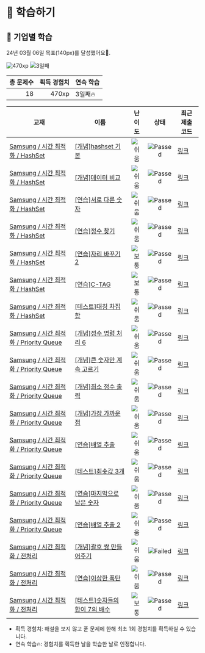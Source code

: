 # 📖 학습하기

## 🚀 기업별 학습
24년 03월 06일 목표(140px)를 달성했어요🥳.

![470xp](https://img.shields.io/badge/EXP-470xp-%235cb85c.svg?for-the-badge)
![3일째](https://img.shields.io/badge/연속학습-3일째-%23E34F26.svg?for-the-badge)

|총 문제수|획득 경험치|연속 학습|
|---:|---:|---|
18|470xp|3일째🔥|

|교재|이름|난이도|상태|최근 제출 코드|
|---|---|:---:|:---:|---|
|[Samsung / 시간 최적화 / HashSet](https://www.codetree.ai/missions?missionId=13)|[[개념]hashset 기본](https://www.codetree.ai/missions/13/problems/hashset-basic)|![쉬움][easy]|![Passed][passed]|[링크](https://github.com/hitriee/codetree-TILs/blob/main/240306/hashset%20%EA%B8%B0%EB%B3%B8/hashset-basic.py)|
|[Samsung / 시간 최적화 / HashSet](https://www.codetree.ai/missions?missionId=13)|[[개념]데이터 비교](https://www.codetree.ai/missions/13/problems/data-comparison)|![쉬움][easy]|![Passed][passed]|[링크](https://github.com/hitriee/codetree-TILs/blob/main/240306/%EB%8D%B0%EC%9D%B4%ED%84%B0%20%EB%B9%84%EA%B5%90/data-comparison.py)|
|[Samsung / 시간 최적화 / HashSet](https://www.codetree.ai/missions?missionId=13)|[[연습]서로 다른 숫자](https://www.codetree.ai/missions/13/problems/distinct-numbers)|![쉬움][easy]|![Passed][passed]|[링크](https://github.com/hitriee/codetree-TILs/blob/main/240306/%EC%84%9C%EB%A1%9C%20%EB%8B%A4%EB%A5%B8%20%EC%88%AB%EC%9E%90/distinct-numbers.py)|
|[Samsung / 시간 최적화 / HashSet](https://www.codetree.ai/missions?missionId=13)|[[연습]정수 찾기](https://www.codetree.ai/missions/13/problems/find-an-integer)|![쉬움][easy]|![Passed][passed]|[링크](https://github.com/hitriee/codetree-TILs/blob/main/240306/%EC%A0%95%EC%88%98%20%EC%B0%BE%EA%B8%B0/find-an-integer.py)|
|[Samsung / 시간 최적화 / HashSet](https://www.codetree.ai/missions?missionId=13)|[[연습]자리 바꾸기 2](https://www.codetree.ai/missions/13/problems/changing-seats-2)|![보통][medium]|![Passed][passed]|[링크](https://github.com/hitriee/codetree-TILs/blob/main/240306/%EC%9E%90%EB%A6%AC%20%EB%B0%94%EA%BE%B8%EA%B8%B0%202/changing-seats-2.py)|
|[Samsung / 시간 최적화 / HashSet](https://www.codetree.ai/missions?missionId=13)|[[연습]C-TAG](https://www.codetree.ai/missions/13/problems/c-tag)|![보통][medium]|![Passed][passed]|[링크](https://github.com/hitriee/codetree-TILs/blob/main/240306/C-TAG/c-tag.py)|
|[Samsung / 시간 최적화 / HashSet](https://www.codetree.ai/missions?missionId=13)|[[테스트]대칭 차집합](https://www.codetree.ai/missions/13/problems/symmetric-difference-set)|![쉬움][easy]|![Passed][passed]|[링크](https://github.com/hitriee/codetree-TILs/blob/main/240306/%EB%8C%80%EC%B9%AD%20%EC%B0%A8%EC%A7%91%ED%95%A9/symmetric-difference-set.py)|
|[Samsung / 시간 최적화 / Priority Queue](https://www.codetree.ai/missions?missionId=13)|[[개념]정수 명령 처리 6](https://www.codetree.ai/missions/13/problems/process-numeric-commands-6)|![쉬움][easy]|![Passed][passed]|[링크](https://github.com/hitriee/codetree-TILs/blob/main/240306/%EC%A0%95%EC%88%98%20%EB%AA%85%EB%A0%B9%20%EC%B2%98%EB%A6%AC%206/process-numeric-commands-6.py)|
|[Samsung / 시간 최적화 / Priority Queue](https://www.codetree.ai/missions?missionId=13)|[[개념]큰 숫자만 계속 고르기](https://www.codetree.ai/missions/13/problems/keep-picking-the-big-number)|![쉬움][easy]|![Passed][passed]|[링크](https://github.com/hitriee/codetree-TILs/blob/main/240306/%ED%81%B0%20%EC%88%AB%EC%9E%90%EB%A7%8C%20%EA%B3%84%EC%86%8D%20%EA%B3%A0%EB%A5%B4%EA%B8%B0/keep-picking-the-big-number.py)|
|[Samsung / 시간 최적화 / Priority Queue](https://www.codetree.ai/missions?missionId=13)|[[개념]최소 정수 출력](https://www.codetree.ai/missions/13/problems/min-integer-output)|![쉬움][easy]|![Passed][passed]|[링크](https://github.com/hitriee/codetree-TILs/blob/main/240306/%EC%B5%9C%EC%86%8C%20%EC%A0%95%EC%88%98%20%EC%B6%9C%EB%A0%A5/min-integer-output.py)|
|[Samsung / 시간 최적화 / Priority Queue](https://www.codetree.ai/missions?missionId=13)|[[개념]가장 가까운 점](https://www.codetree.ai/missions/13/problems/nearest-point)|![쉬움][easy]|![Passed][passed]|[링크](https://github.com/hitriee/codetree-TILs/blob/main/240306/%EA%B0%80%EC%9E%A5%20%EA%B0%80%EA%B9%8C%EC%9A%B4%20%EC%A0%90/nearest-point.py)|
|[Samsung / 시간 최적화 / Priority Queue](https://www.codetree.ai/missions?missionId=13)|[[연습]배열 추출](https://www.codetree.ai/missions/13/problems/array-extraction)|![쉬움][easy]|![Passed][passed]|[링크](https://github.com/hitriee/codetree-TILs/blob/main/240306/%EB%B0%B0%EC%97%B4%20%EC%B6%94%EC%B6%9C/array-extraction.py)|
|[Samsung / 시간 최적화 / Priority Queue](https://www.codetree.ai/missions?missionId=13)|[[테스트]최솟값 3개](https://www.codetree.ai/missions/13/problems/top-3-smallest-number)|![쉬움][easy]|![Passed][passed]|[링크](https://github.com/hitriee/codetree-TILs/blob/main/240306/%EC%B5%9C%EC%86%9F%EA%B0%92%203%EA%B0%9C/top-3-smallest-number.py)|
|[Samsung / 시간 최적화 / Priority Queue](https://www.codetree.ai/missions?missionId=13)|[[연습]마지막으로 남은 숫자](https://www.codetree.ai/missions/13/problems/last-remaining-number)|![쉬움][easy]|![Passed][passed]|[링크](https://github.com/hitriee/codetree-TILs/blob/main/240306/%EB%A7%88%EC%A7%80%EB%A7%89%EC%9C%BC%EB%A1%9C%20%EB%82%A8%EC%9D%80%20%EC%88%AB%EC%9E%90/last-remaining-number.py)|
|[Samsung / 시간 최적화 / Priority Queue](https://www.codetree.ai/missions?missionId=13)|[[연습]배열 추출 2](https://www.codetree.ai/missions/13/problems/array-extraction-2)|![쉬움][easy]|![Passed][passed]|[링크](https://github.com/hitriee/codetree-TILs/blob/main/240306/%EB%B0%B0%EC%97%B4%20%EC%B6%94%EC%B6%9C%202/array-extraction-2.py)|
|[Samsung / 시간 최적화 / 전처리](https://www.codetree.ai/missions?missionId=13)|[[개념]괄호 쌍 만들어주기](https://www.codetree.ai/missions/13/problems/pair-parentheses)|![쉬움][easy]|![Failed][failed]|[링크](https://github.com/hitriee/codetree-TILs/blob/main/240306/%EA%B4%84%ED%98%B8%20%EC%8C%8D%20%EB%A7%8C%EB%93%A4%EC%96%B4%EC%A3%BC%EA%B8%B0/pair-parentheses.py)|
|[Samsung / 시간 최적화 / 전처리](https://www.codetree.ai/missions?missionId=13)|[[연습]이상한 폭탄](https://www.codetree.ai/missions/13/problems/strange-bomb)|![쉬움][easy]|![Passed][passed]|[링크](https://github.com/hitriee/codetree-TILs/blob/main/240306/%EC%9D%B4%EC%83%81%ED%95%9C%20%ED%8F%AD%ED%83%84/strange-bomb.py)|
|[Samsung / 시간 최적화 / 전처리](https://www.codetree.ai/missions?missionId=13)|[[테스트]숫자들의 합이 7의 배수](https://www.codetree.ai/missions/13/problems/the-sum-of-the-numbers-is-a-multiple-of-7)|![보통][medium]|![Passed][passed]|[링크](https://github.com/hitriee/codetree-TILs/blob/main/240306/%EC%88%AB%EC%9E%90%EB%93%A4%EC%9D%98%20%ED%95%A9%EC%9D%B4%207%EC%9D%98%20%EB%B0%B0%EC%88%98/the-sum-of-the-numbers-is-a-multiple-of-7.py)|


* 획득 경험치: 해설을 보지 않고 푼 문제에 한해 최초 1회 경험치를 획득하실 수 있습니다.
* 연속 학습🔥: 경험치를 획득한 날을 학습한 날로 인정합니다.










[b5]: https://img.shields.io/badge/Bronze_5-%235D3E31.svg
[b4]: https://img.shields.io/badge/Bronze_4-%235D3E31.svg
[b3]: https://img.shields.io/badge/Bronze_3-%235D3E31.svg
[b2]: https://img.shields.io/badge/Bronze_2-%235D3E31.svg
[b1]: https://img.shields.io/badge/Bronze_1-%235D3E31.svg
[s5]: https://img.shields.io/badge/Silver_5-%23394960.svg
[s4]: https://img.shields.io/badge/Silver_4-%23394960.svg
[s3]: https://img.shields.io/badge/Silver_3-%23394960.svg
[s2]: https://img.shields.io/badge/Silver_2-%23394960.svg
[s1]: https://img.shields.io/badge/Silver_1-%23394960.svg
[g5]: https://img.shields.io/badge/Gold_5-%23FFC433.svg
[g4]: https://img.shields.io/badge/Gold_4-%23FFC433.svg
[g3]: https://img.shields.io/badge/Gold_3-%23FFC433.svg
[g2]: https://img.shields.io/badge/Gold_2-%23FFC433.svg
[g1]: https://img.shields.io/badge/Gold_1-%23FFC433.svg
[p5]: https://img.shields.io/badge/Platinum_5-%2376DDD8.svg
[p4]: https://img.shields.io/badge/Platinum_4-%2376DDD8.svg
[p3]: https://img.shields.io/badge/Platinum_3-%2376DDD8.svg
[p2]: https://img.shields.io/badge/Platinum_2-%2376DDD8.svg
[p1]: https://img.shields.io/badge/Platinum_1-%2376DDD8.svg
[passed]: https://img.shields.io/badge/Passed-%23009D27.svg
[failed]: https://img.shields.io/badge/Failed-%23D24D57.svg
[easy]: https://img.shields.io/badge/쉬움-%235cb85c.svg?for-the-badge
[medium]: https://img.shields.io/badge/보통-%23FFC433.svg?for-the-badge
[hard]: https://img.shields.io/badge/어려움-%23D24D57.svg?for-the-badge